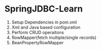 # SpringJDBC-Learn
1) Setup Dependencies in pom.xml
2) Xml and Java based configuration
3) Perform CRUD operaitons 
4) RowMapper(fetch multiple/single records)
5) BeanPropertyRowMapper
